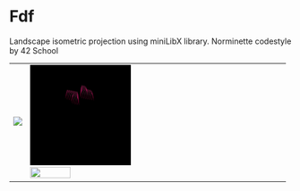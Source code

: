 # Fdf
Landscape isometric projection using miniLibX library. Norminette codestyle by 42 School
<div>
    <table bordercolor="white" border="0">
    <tr>
    <td><img src="gifs/mars_square.gif"/></td>
    <td><div><img src="gifs/heart_square.gif" width=40% height=40%/></div>
    <div><img src="gifs/t1_square.gif" width=40% height=40%/></div></td>
    </tr>
    </table>
</div>
